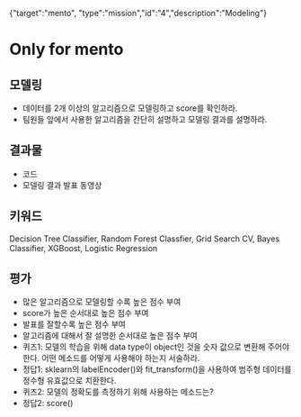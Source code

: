 {"target":"mento", "type":"mission","id":"4","description":"Modeling"}
# Only for mento
## 모델링 
* 데이터를 2개 이상의 알고리즘으로 모델링하고 score를 확인하라. 
* 팀원들 앞에서 사용한 알고리즘을 간단히 설명하고 모델링 결과를 설명하라.

## 결과물
* 코드
* 모델링 결과 발표 동영상

## 키워드
Decision Tree Classifier, Random Forest Classfier, Grid Search CV, Bayes Classifier, XGBoost, Logistic Regression

## 평가
* 많은 알고리즘으로 모델링할 수록 높은 점수 부여
* score가 높은 순서대로 높은 점수 부여
* 발표를 잘할수록 높은 점수 부여
* 알고리즘에 대해서 잘 설명한 순서대로 높은 점수 부여
* 퀴즈1: 모델의 학습을 위해 data type이 object인 것을 숫자 값으로 변환해 주어야 한다. 어떤 메소드를 어떻게 사용해야 하는지 서술하라.
* 정답1: sklearn의 labelEncoder()와 fit_transform()을 사용하여 범주형 데이터를 정수형 유효값으로 치환한다.
* 퀴즈2: 모델의 정확도를 측정하기 위해 사용하는 메소드는?
* 정답2: score()
